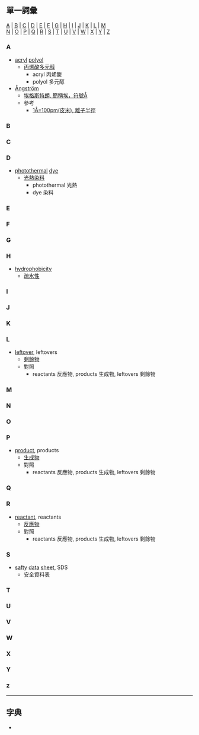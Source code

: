 ## 單一詞彙
[A](#A) | [B](#B) | [C](#C) | [D](#D) | [E](#E) | [F](#F) | [G](#G) | [H](#H) | [I](#I) | [J](#J) | [K](#K) | [L](#L) | [M](#M)<br>
 [N](#N) | [O](#O) | [P](#P) | [Q](#Q) | [R](#R) | [S](#S) | [T](#T) | [U](#U) | [V](#V) | [W](#W) | [X](#X) | [Y](#Y) | [Z](#Z)

### A
- [acryl](https://tw.dictionary.search.yahoo.com/search?p=acryl) [polyol](https://tw.dictionary.search.yahoo.com/search?p=polyol)
  - [丙烯酸多元醇](https://auto.ltn.com.tw/news/20999/7)
    - acryl 丙烯酸
    - polyol 多元醇
- [Ångström](https://tw.dictionary.search.yahoo.com/search?p=Ångström)
  - [埃格斯特朗, 簡稱埃，符號Å](https://zh.wikipedia.org/zh-tw/%E5%9F%83%E6%A0%BC%E6%96%AF%E7%89%B9%E6%9C%97)
  - 參考
    - [1Å=100pm(皮米), 離子半徑](https://zh.wikipedia.org/zh-tw/%E7%A6%BB%E5%AD%90%E5%8D%8A%E5%BE%84)
  
### B


### C


### D
- [photothermal](https://tw.dictionary.search.yahoo.com/search?p=photothermal) [dye](https://tw.dictionary.search.yahoo.com/search?p=dye)
  - [光熱染料](https://auto.ltn.com.tw/news/20999/7)
    - photothermal 光熱
    - dye 染料

### E


### F


### G


### H
- [hydrophobicity](https://tw.dictionary.search.yahoo.com/search?p=hydrophobicity)
  - [疏水性](https://zh.wikipedia.org/zh-tw/%E7%96%8F%E6%B0%B4%E6%80%A7)


### I



### J


### K


### L
- [leftover](https://tw.dictionary.search.yahoo.com/search?p=leftover), leftovers
  - [剩餘物](https://phet.colorado.edu/zh_TW/simulations/reactants-products-and-leftovers)
  - 對照
    - reactants 反應物, products 生成物, leftovers 剩餘物

### M


### N


### O


### P
- [product](https://tw.dictionary.search.yahoo.com/search?p=product), products
  - [生成物](https://phet.colorado.edu/zh_TW/simulations/reactants-products-and-leftovers)
  - 對照
    - reactants 反應物, products 生成物, leftovers 剩餘物

### Q


### R
- [reactant](https://tw.dictionary.search.yahoo.com/search?p=reactant), reactants
  - [反應物](https://phet.colorado.edu/zh_TW/simulations/reactants-products-and-leftovers)
  - 對照
    - reactants 反應物, products 生成物, leftovers 剩餘物

### S
- [safty](https://tw.dictionary.search.yahoo.com/search?p=safty) [data](https://tw.dictionary.search.yahoo.com/search?p=data) [sheet](https://tw.dictionary.search.yahoo.com/search?p=sheet), SDS
  - 安全資料表

### T


### U


### V


### W


### X


### Y


### z



---

## 字典
- 

